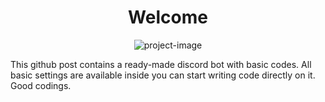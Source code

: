 <h1 align="center" id="title">Welcome</h1>

<p align="center"><img src="https://cdn.discordapp.com/attachments/1125838373697888278/1327134082592800830/Discord-Ready-Bot-Infrastructure-1.jpg?ex=6781f56e&is=6780a3ee&hm=319b5661c8ec87dcd8d6aab38cc5c107f12b5f519a77dc6694949b2640e275c6&" alt="project-image"></p>

<p id="description">This github post contains a ready-made discord bot with basic codes. All basic settings are available inside you can start writing code directly on it. Good codings.</p>
